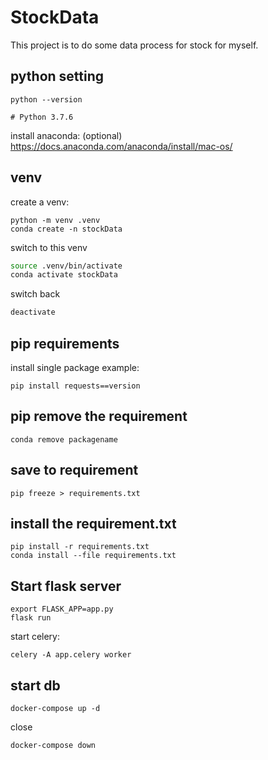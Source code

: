 # StockData

This project is to do some data process for stock for myself.



## python setting

```
python --version

# Python 3.7.6
```

install anaconda: (optional)
https://docs.anaconda.com/anaconda/install/mac-os/


## venv

create a venv:


```
python -m venv .venv
conda create -n stockData
```

switch to this venv

```bash
source .venv/bin/activate
conda activate stockData
```

switch back

```bash
deactivate
```

## pip requirements

install single package example:
```
pip install requests==version
```

## pip remove the requirement

```ssh
conda remove packagename
```

## save to requirement
```
pip freeze > requirements.txt
```

## install the requirement.txt

```
pip install -r requirements.txt
conda install --file requirements.txt
```

## Start flask server

```
export FLASK_APP=app.py
flask run
```

start celery:
```
celery -A app.celery worker
```

## start db

```
docker-compose up -d
```

close

```
docker-compose down
```

